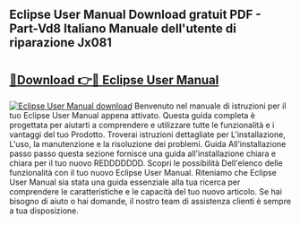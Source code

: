 ## Eclipse User Manual Download gratuit PDF - Part-Vd8 Italiano Manuale dell'utente di riparazione Jx081

# <h2><a href="http://dff68cw.blite.top/?on=Eclipse+User+Manual">🔗Download 👉🔴 Eclipse User Manual</a></h2>

[![Eclipse User Manual download](https://i.imgur.com/lujVjoI.png)](http://dff68cw.blite.top/?on=Eclipse+User+Manual)
Benvenuto nel manuale di istruzioni per il tuo Eclipse User Manual appena attivato. Questa guida completa è progettata per aiutarti a comprendere e utilizzare tutte le funzionalità e i vantaggi del tuo Prodotto. Troverai istruzioni dettagliate per L'installazione, L'uso, la manutenzione e la risoluzione dei problemi. Guida All'installazione passo passo questa sezione fornisce una guida all'installazione chiara e chiara per il tuo nuovo REDDDDDDD. Scopri le possibilità Dell'elenco delle funzionalità con il tuo nuovo Eclipse User Manual. Riteniamo che Eclipse User Manual sia stata una guida essenziale alla tua ricerca per comprendere le caratteristiche e le capacità del tuo nuovo articolo. Se hai bisogno di aiuto o hai domande, il nostro team di assistenza clienti è sempre a tua disposizione.
